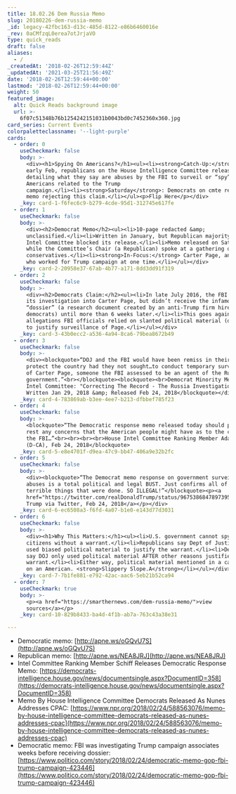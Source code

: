 ```yaml
---
title: 18.02.26 Dem Russia Memo
slug: 20180226-dem-russia-memo
_id: legacy-42fbc163-d13c-485d-8122-e86b6460016e
_rev: 0aCMfzqL0erea7otJrjaVO
type: quick_reads
draft: false
aliases:
  - /
_createdAt: '2018-02-26T12:59:44Z'
_updatedAt: '2021-03-25T21:56:49Z'
date: '2018-02-26T12:59:44+00:00'
lastmod: '2018-02-26T12:59:44+00:00'
weight: 50
featured_image:
  alt: Quick Reads background image
  url: >-
    6f07c51348b76b1254242151031b0043bd0c7452360x360.jpg
card_series: Current Events
colorpaletteclassname: '--light-purple'
cards:
  - order: 0
    useCheckmark: false
    body: >-
      <div><h1>Spying On Americans?</h1><ul><li><strong>Catch-Up:</strong> In
      early Feb, republicans on the House Intelligence Committee released a memo
      detailing what they say are abuses by the FBI to surveil or “spy” on
      Americans related to the Trump
      campaign.</li><li><strong>Saturday</strong>: Democrats on cmte release
      memo rejecting this claim.</li></ul><p>Flip Here</p></div>
    _key: card-1-f6fec6c9-b279-4cde-95d1-312745e617fe
  - order: 1
    useCheckmark: false
    body: >-
      <div><h2>Democrat Memo</h2><ul><li>10-page redacted &amp;
      unclassified.</li><li>Written in January, but Republican majority on House
      Intel Committee blocked its release.</li><li>Memo released on Saturday
      while the Committee’s Chair (a Republican) spoke at a gathering of
      conservatives.</li><li><strong>In-Focus:</strong> Carter Page, an American
      who worked for Trump campaign at one time.</li></ul></div>
    _key: card-2-20958e37-67ab-4b77-a171-8dd3dd91f319
  - order: 2
    useCheckmark: false
    body: >-
      <div><h2>Democrats Claim:</h2><ul><li>In late July 2016, the FBI started
      its investigation into Carter Page, but didn’t receive the infamous
      “dossier” (a research document created by an anti-Trump firm hired by
      democrats) until more than 6 weeks later.</li><li>This goes against GOP
      allegations FBI officials relied on slanted political material (dossier)
      to justify surveillance of Page.</li></ul></div>
    _key: card-3-43b0ecc2-a536-4a94-8ca6-79bea8672b49
  - order: 3
    useCheckmark: false
    body: >-
      <div><blockquote>“DOJ and the FBI would have been remiss in their duty to
      protect the country had they not sought…to conduct temporary surveillance
      of Carter Page, someone the FBI assessed to be an agent of the Russian
      government.”<br></blockquote><blockquote><br>Democrat Minority Memo: House
      Intel Committee: "Correcting The Record - The Russia Investigation"
      Written Jan 29, 2018 &amp; Released Feb 24, 2018</blockquote></div>
    _key: card-4-783869ab-b3ee-4ee7-b213-dfbbef785f23
  - order: 4
    useCheckmark: false
    body: >-
      <blockquote>“The Democratic response memo released today should put to
      rest any concerns that the American people might have as to the conduct of
      the FBI…”<br><br><br><br>House Intel Committee Ranking Member Adam Schiff
      (D-CA), Feb 24, 2018</blockquote>
    _key: card-5-e8e4701f-d9ea-47c9-bb47-406a9e32b2fc
  - order: 5
    useCheckmark: false
    body: >-
      <div><blockquote>“The Democrat memo response on government surveillance
      abuses is a total political and legal BUST. Just confirms all of the
      terrible things that were done. SO ILLEGAL!”</blockquote><p><a
      href="https://twitter.com/realDonaldTrump/status/967538684789739520">President
      Trump via Twitter, Feb 24, 2018</a></p></div>
    _key: card-6-ec6508a3-f6fd-4a07-b1e0-e143d77d3031
  - order: 6
    useCheckmark: false
    body: >-
      <div><h1>Why This Matters:</h1><ul><li>U.S. government cannot spy on
      citizens without a warrant.</li><li>Republicans say Dept of Justice (DOJ)
      used biased political material to justify the warrant.</li><li>Democrats
      say DOJ only used political material AFTER other reasons justified the
      warrant.</li><li>Either way, political material mentioned in a case to spy
      on an American. <strong>Slippery Slope.A</strong></li></ul></div>
    _key: card-7-7b1fe881-e792-42ac-aac6-5eb21b52ca94
  - order: 7
    useCheckmark: true
    body: >-
      <p><a href="https://smarthernews.com/dem-russia-memo/">view
      sources</a></p>
    _key: card-10-829b8433-ba4d-4f1b-ab7a-763c43a38e31

---
```

* Democratic memo: [http://apne.ws/oGQvU7S](http://apne.ws/oGQvU7S)
* Republican memo: [http://apne.ws/NEA8JRJ](http://apne.ws/NEA8JRJ)
* Intel Committee Ranking Member Schiff Releases Democratic Response Memo: [https://democrats-intelligence.house.gov/news/documentsingle.aspx?DocumentID=358](https://democrats-intelligence.house.gov/news/documentsingle.aspx?DocumentID=358)
* Memo By House Intelligence Committee Democrats Released As Nunes Addresses CPAC: [https://www.npr.org/2018/02/24/588563076/memo-by-house-intelligence-committee-democrats-released-as-nunes-addresses-cpac](https://www.npr.org/2018/02/24/588563076/memo-by-house-intelligence-committee-democrats-released-as-nunes-addresses-cpac)
* Democratic memo: FBI was investigating Trump campaign associates weeks before receiving dossier: [https://www.politico.com/story/2018/02/24/democratic-memo-gop-fbi-trump-campaign-423446](https://www.politico.com/story/2018/02/24/democratic-memo-gop-fbi-trump-campaign-423446)